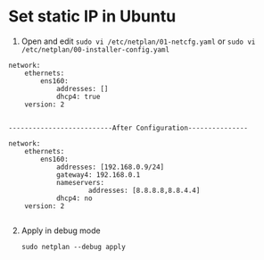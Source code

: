 # Set static IP in Ubuntu

1. Open and edit `sudo vi /etc/netplan/01-netcfg.yaml` or `sudo vi /etc/netplan/00-installer-config.yaml`

```
network:
    ethernets:
        ens160:
            addresses: []
            dhcp4: true
    version: 2


--------------------------After Configuration---------------

network:
    ethernets:
        ens160:
            addresses: [192.168.0.9/24]
            gateway4: 192.168.0.1
            nameservers:
                    addresses: [8.8.8.8,8.8.4.4]
            dhcp4: no
    version: 2
       
```

2. Apply in debug mode

    `sudo netplan --debug apply`
